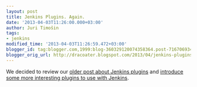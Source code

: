 ```yaml
---
layout: post
title: Jenkins Plugins. Again.
date: '2013-04-03T11:26:00.000+03:00'
author: Juri Timošin
tags:
- jenkins
modified_time: '2013-04-03T11:26:59.472+03:00'
blogger_id: tag:blogger.com,1999:blog-360329120074358364.post-7167069340192474632
blogger_orig_url: http://dracoater.blogspot.com/2013/04/jenkins-plugins-again.html
---
```


[1]: http://dracoater.blogspot.com/2011/08/top-10-jenkins-must-have-plugins.html
[2]: http://zeroturnaround.com/labs/jenkins-protip-update-your-ci-environment-with-new-plugins

We decided to review our [older post about Jenkins plugins][1] and [introduce some more interesting
plugins to use with Jenkins][2].
